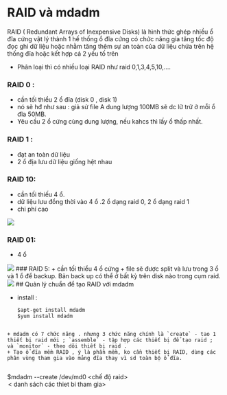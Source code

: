 # RAID và mdadm
 RAID ( Redundant Arrays of Inexpensive Disks) là hình thức ghép nhiều ổ đĩa cứng vật lý thành 1 hế thống ổ đĩa cứng có chức năng gia tăng tốc độ đọc ghi dữ liệu hoặc nhằm tăng thêm sự an toàn của dữ liệu chứa trên hệ thống đĩa hoặc kết hợp cả 2 yếu tố trên
 + Phân loại thì có nhiều loại RAID như raid 0,1,3,4,5,10,....
 
### RAID 0 :
 + cần tối thiểu 2 ổ đĩa (disk 0 , disk 1)
 + nó sẽ hđ như sau : giả sử file A dung lượng 100MB sẽ dc lữ trữ ở mỗi ổ đĩa 50MB.
 + Yêu cầu 2 ổ cứng cùng dung lượng, nếu kahcs thì lấy ổ thấp nhất. 
### RAID 1 :
 + đạt an toàn dữ liệu
 +  2 ổ địa lưu dữ liệu giống hệt nhau
### RAID 10:
 + cần tối thiếu 4 ổ.
 + dữ liệu lưu đồng thời vào 4 ổ .2 ổ dạng raid 0, 2 ổ dạng raid 1
 + chi phí cao
 <img src="http://i.imgur.com/ZNhGyqL.png" >

### RAID 01:
 + 4 ổ 
  <img src="http://i.imgur.com/RpS0muW.jpg" >
### RAID 5:
 + cần tối thiểu 4 ổ cứng  
 + file sẽ được split và lưu trong 3 ổ và 1 ổ để backup. Bản back up có thể ở bất kỳ trên disk nào trong cụm raid. 
<img src="blob:http://imgur.com/8087a271-5d3e-4abd-bb5c-d299587b0642">
## Quản lý chuẩn để tạo RAID với mdadm 

+ install :
  
  ```
  $apt-get install mdadm
  $yum install mdadm
  
 ```
 
+ mdadm có 7 chức năng . nhưng 3 chức năng chính là `create` - tao 1 thiết bị raid mới ; `assemble` - tập hợp các thiết bị để tạo raid ;  và `monitor` - theo dõi thiết bị raid .
+ Tạo ổ đĩa mềm RAID , ý là phần mềm, ko cần thiết bị RAID, dùng các phân vùng tham gia vào mảng đĩa thay vì sd toàn bộ ổ đĩa.
 
 
 ```
  $mdadm --create /dev/md0 <chế độ raid> <option> < danh sách các thiet bi tham gia>
 ```

